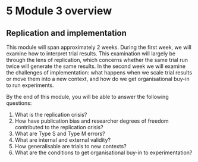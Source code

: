 # 5 Module 3 overview

## Replication and implementation

This module will span approximately 2 weeks. During the first week, we will examine how to interpret trial results. This examination will largely be through the lens of replication, which concerns whether the same trial run twice will generate the same results. In the second week we will examine the challenges of implementation: what happens when we scale trial results or move them into a new context, and how do we get organisational buy-in to run experiments.

By the end of this module, you will be able to answer the following questions:

1. What is the replication crisis?
2. How have publication bias and researcher degrees of freedom contributed to the replication crisis?
3. What are Type S and Type M errors?
4. What are internal and external validity?
5. How generalisable are trials to new contexts?
6. What are the conditions to get organisational buy-in to experimentation?